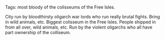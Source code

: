 Tags: most bloody of the colisseums of the Free Isles.

City run by bloodthirsty oligarch war lords who run really brutal fights. Bring in wild animals, etc. Biggest colisseum in the Free Isles.
People shipped in from all over, wild animals, etc. Run by the violent oligarchs who all have part ownership of the colliseum.
